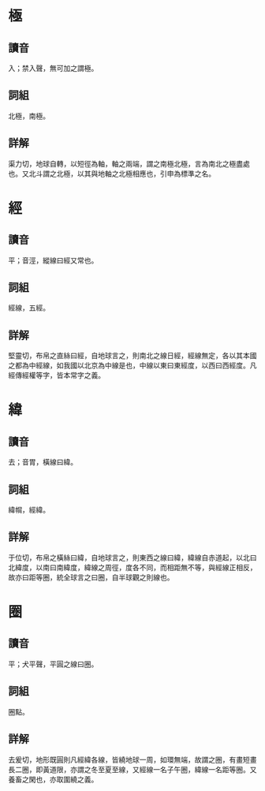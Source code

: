 # 極

## 讀音
入；禁入聲，無可加之謂極。

## 詞組
北極，南極。

## 詳解
渠力切，地球自轉，以短徑為軸，軸之兩端，謂之南極北極，言為南北之極盡處也。又北斗謂之北極，以其與地軸之北極相應也，引申為標準之名。

# 經

## 讀音
平；音涇，縱線曰經又常也。

## 詞組
經線，五經。

## 詳解
堅靈切，布帛之直絲曰經，自地球言之，則南北之線日經，經線無定，各以其本國之都為中經線，如我國以北京為中線是也，中線以東曰東經度，以西曰西經度。凡經傳經權等字，皆本常字之義。

# 緯

## 讀音
去；音胃，橫線曰緯。

## 詞組
緯㡌，經緯。

## 詳解
于位切，布帛之橫絲曰緯，自地球言之，則東西之線曰緯，緯線自赤道起，以北曰北緯度，以南曰南緯度，緯線之周徑，度各不同，而相距無不等，與經線正相反，故亦曰距等圈，統全球言之曰圈，自半球觀之則線也。

# 圈

## 讀音
平；犬平聲，平圓之線曰圈。

## 詞組
圈點。

## 詳解
去爰切，地形既圓則凡經緯各線，皆繞地球一周，如環無端，故謂之圈，有畫短畫長二圈，即黃道限，亦謂之冬至夏至線，又經線一名子午圈，緯線一名距等圈。又養畜之閑也，亦取圍繞之義。


